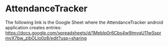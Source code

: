 # AttendanceTracker

The following link is the Google Sheet where the AttendanceTracker android application creates entries:
https://docs.google.com/spreadsheets/d/1MebIp0r6Cbs4w9lmyqU11wSsprmvX7bw_zibOLIo0z8/edit?usp=sharing
